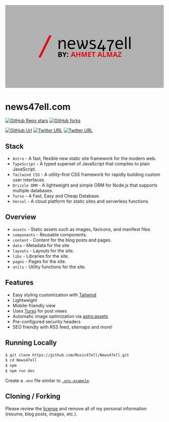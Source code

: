 ![tailwind-nextjs-banner](/public/images/brand/news47ell_repo.png)

# news47ell.com

[![GitHub Repo stars](https://img.shields.io/github/stars/Music47ell/News47ell?style=social)](https://GitHub.com/Music47ell/News47ell/stargazers/)
[![GitHub forks](https://img.shields.io/github/forks/Music47ell/News47ell?style=social)](https://GitHub.com/Music47ell/News47ell/network/)

[![GitHub Url](https://img.shields.io/github/followers/Music47ell?style=social)](https://github.com/Music47ell/)
[![Twitter URL](https://img.shields.io/twitter/follow/Music47ell?style=social)](https://twitter.com/music47ell)
[![Twitter URL](https://img.shields.io/twitter/follow/News47ell?style=social)](https://twitter.com/news47ell)

## Stack

- `Astro` - A fast, flexible new static site framework for the modern web.
- `TypeScript` - A typed superset of JavaScript that compiles to plain JavaScript.
- `Tailwind CSS` - A utility-first CSS framework for rapidly building custom user interfaces.
- `Drizzle ORM` - A lightweight and simple ORM for Node.js that supports multiple databases.
- `Turso` - A Fast, Easy and Cheap Database.
- `Vercel` - A cloud platform for static sites and serverless functions.

## Overview

- `assets` - Static assets such as images, favicons, and manifest files.
- `components` - Reusable components.
- `content` - Content for the blog posts and pages.
- `data` - Metadata for the site
- `layouts` - Layouts for the site.
- `libs` - Libraries for the site.
- `pages` - Pages for the site.
- `utils` - Utility functions for the site.

## Features

- Easy styling customization with [Tailwind](https://tailwindcss.com/)
- Lightweight
- Mobile-friendly view
- Uses [Turso](https://turso.tech/) for post views
- Automatic image optimization via [astro:assets](https://docs.astro.build/en/guides/images/#images-in-astro-files)
- Pre-configured security headers
- SEO friendly with RSS feed, sitemaps and more!

## Running Locally

```bash
$ git clone https://github.com/Music47ell/News47ell.git
$ cd News47ell
$ npm
$ npm run dev
```

Create a `.env` file similar to [`.env.example`](https://github.com/Music47ell/News47ell/blob/main/.env.example).

## Cloning / Forking

Please review the [license](https://github.com/Music47ell/News47ell/blob/main/LICENSE) and remove all of my personal information (resume, blog posts, images, etc.).
